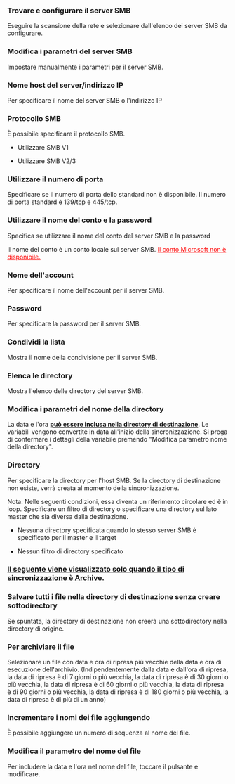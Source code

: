 ### Trovare e configurare il server SMB

Eseguire la scansione della rete e selezionare dall'elenco dei server SMB da configurare. 

### Modifica i parametri del server SMB

Impostare manualmente i parametri per il server SMB. 

### Nome host del server/indirizzo IP

Per specificare il nome del server SMB o l'indirizzo IP 

### Protocollo SMB

È possibile specificare il protocollo SMB.

- Utilizzare SMB V1

- Utilizzare SMB V2/3

### Utilizzare il numero di porta

Specificare se il numero di porta dello standard non è disponibile. Il numero di porta standard è 139/tcp e 445/tcp. 

### Utilizzare il nome del conto e la password

Specifica se utilizzare il nome del conto del server SMB e la password

Il nome del conto è un conto locale sul server SMB. <span style="color: red;"><u>Il conto Microsoft non è disponibile.</u></span>  

### Nome dell'account

Per specificare il nome dell'account per il server SMB. 

### Password

Per specificare la password per il server SMB. 

### Condividi la lista

Mostra il nome della condivisione per il server SMB.  

### Elenca le directory

Mostra l'elenco delle directory del server SMB.  

### Modifica i parametri del nome della directory

La data e l'ora **<u>può essere inclusa nella directory di destinazione</u>**. Le variabili vengono convertite in data all'inizio della sincronizzazione. Si prega di confermare i dettagli della variabile premendo "Modifica parametro nome della directory". 

### Directory

Per specificare la directory per l'host SMB. Se la directory di destinazione non esiste, verrà creata al momento della sincronizzazione.

Nota: Nelle seguenti condizioni, essa diventa un riferimento circolare ed è in loop. Specificare un filtro di directory o specificare una directory sul lato master che sia diversa dalla destinazione.

- Nessuna directory specificata quando lo stesso server SMB è specificato per il master e il target

- Nessun filtro di directory specificato

### <u>Il seguente viene visualizzato solo quando il tipo di sincronizzazione è Archive.</u>

### Salvare  tutti i file nella directory di destinazione senza creare sottodirectory

Se spuntata, la directory di destinazione non creerà una sottodirectory nella directory di origine.

### Per archiviare il file

Selezionare un file con data e ora di ripresa più vecchie della data e ora di esecuzione dell'archivio. (Indipendentemente dalla data e dall'ora di ripresa, la data di ripresa è di 7 giorni o più vecchia, la data di ripresa è di 30 giorni o più vecchia, la data di ripresa è di 60 giorni o più vecchia, la data di ripresa è di 90 giorni o più vecchia, la data di ripresa è di 180 giorni o più vecchia, la data di ripresa è di più di un anno) 

### Incrementare  i nomi dei file aggiungendo

È possibile aggiungere un numero di sequenza al nome del file. 

### Modifica il parametro del nome del file

Per includere la data e l'ora nel nome del file, toccare il pulsante e modificare.